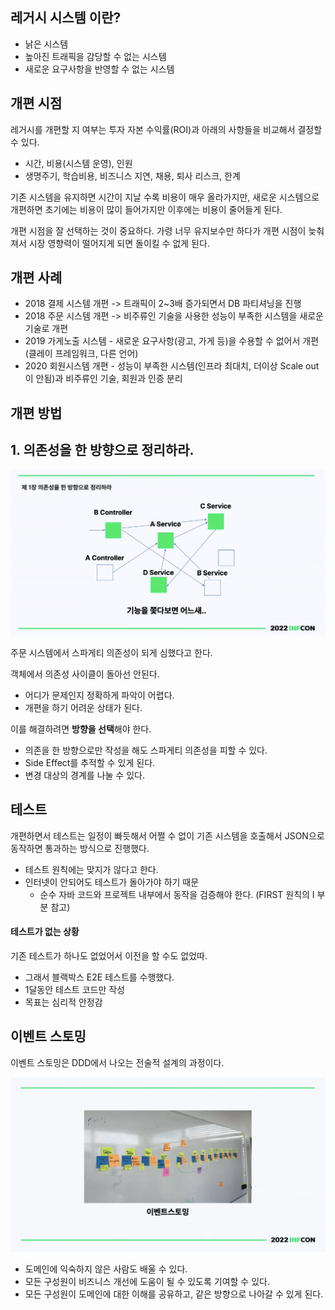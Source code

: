 ## 레거시 시스템 이란?

- 낡은 시스템
- 높아진 트래픽을 감당할 수 없는 시스템
- 새로운 요구사항을 반영할 수 없는 시스템

## 개편 시점

레거시를 개편할 지 여부는 투자 자본 수익률(ROI)과 아래의 사항들을 비교해서 결정할 수 있다.
- 시간, 비용(시스템 운영), 인원
- 생명주기, 학습비용, 비즈니스 지연, 채용, 퇴사 리스크, 한계

기존 시스템을 유지하면 시간이 지날 수록 비용이 매우 올라가지만, 새로운 시스템으로 개편하면 초기에는 비용이 많이 들어가지만 이후에는 비용이 줄어들게 된다.

개편 시점을 잘 선택하는 것이 중요하다. 가령 너무 유지보수만 하다가 개편 시점이 늦춰져서 시장 영향력이 떨어지게 되면 돌이킬 수 없게 된다.

## 개편 사례

- 2018 결제 시스템 개편 -> 트래픽이 2~3배 증가되면서 DB 파티셔닝을 진행
- 2018 주문 시스템 개편 -> 비주류인 기술을 사용한 성능이 부족한 시스템을 새로운 기술로 개편
- 2019 가게노출 시스템 - 새로운 요구사항(광고, 가게 등)을 수용할 수 없어서 개편 (클레이 프레임워크, 다른 언어)
- 2020 회원시스템 개편 - 성능이 부족한 시스템(인프라 최대치, 더이상 Scale out이 안됨)과 비주류인 기술, 회원과 인증 분리

## 개편 방법

## 1. 의존성을 한 방향으로 정리하라.

![img.png](img.png)

주문 시스템에서 스파게티 의존성이 되게 심했다고 한다.

객체에서 의존성 사이클이 돌아선 안된다.
- 어디가 문제인지 정확하게 파악이 어렵다.
- 개편을 하기 어려운 상태가 된다.

이를 해결하려면 **방향을 선택**해야 한다.
- 의존을 한 방향으로만 작성을 해도 스파게티 의존성을 피할 수 있다.
- Side Effect를 추적할 수 있게 된다.
- 변경 대상의 경계를 나눌 수 있다.

## 테스트

개편하면서 테스트는 일정이 빠듯해서 어쩔 수 없이 기존 시스템을 호출해서 JSON으로 동작하면 통과하는 방식으로 진행했다.

- 테스트 원칙에는 맞지가 않다고 한다.
- 인터넷이 안되어도 테스트가 돌아가야 하기 때문
  - 순수 자바 코드와 프로젝트 내부에서 동작을 검증해야 한다. (FIRST 원칙의 I 부분 참고)

#### 테스트가 없는 상황

기존 테스트가 하나도 없었어서 이전을 할 수도 없었따.
- 그래서 블랙박스 E2E 테스트를 수행했다.
- 1달동안 테스트 코드만 작성
- 목표는 심리적 안정감

## 이벤트 스토밍

이벤트 스토밍은 DDD에서 나오는 전술적 설계의 과정이다.

![img_1.png](img_1.png)

- 도메인에 익숙하지 않은 사람도 배울 수 있다.
- 모든 구성원이 비즈니스 개선에 도움이 될 수 있도록 기여할 수 있다.
- 모든 구성원이 도메인에 대한 이해를 공유하고, 같은 방향으로 나아갈 수 있게 된다.


